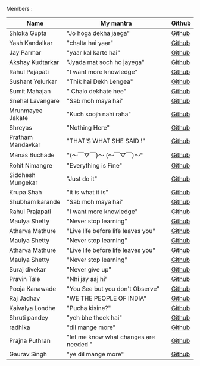Members :

| Name           | My mantra             | Github                                       |
| -------------- | --------------------- | -------------------------------------------- |
| Shloka Gupta   | "Jo hoga dekha jaega" | [Github](https://github.com/chicken-biryani) |
| Yash Kandalkar | "chalta hai yaar"     | [Github](https://github.com/YashKandalkar)   |
| Jay Parmar       | "yaar kal karte hai"                                        | [Github](https://github.com/jay-2000)               |
| Akshay Kudtarkar | "Jyada mat soch ho jayega"                                  | [Github](https://github.com/akshay1552/)            |
| Rahul Pajapati   | "I want more knowledge"                                     | [Github](https://github.com/Lee3060)                |
| Sushant Yelurkar | "Thik hai Dekh Lengea"                                      | [Github](https://github.com/SushantYelurkar)        |
|Sumit Mahajan    |" Chalo dekhate hee"    |[Github](https://github.com/sumitmahajan2001)       |
| Snehal Lavangare | "Sab moh maya hai"                                          | [Github](https://github.com/Snehal193)              |
| Mrunmayee Jakate | "Kuch soojh nahi raha"  | [Github](https://github.com/mrunmayee9601) |
| Shreyas          | "Nothing Here"                                              | [Github](https://github.com/Shrey3009)              |
| Pratham Mandavkar| "THAT'S WHAT SHE SAID !"                                    | [Github](https://github.com/PrathamOp)              |
| Manas Buchade    | "(～￣▽￣)～ (～￣▽￣)～"                                    | [Github](https://github.com/manasb15)               |
| Rohit Nimangre   | "Everything is Fine"                                        | [Github](https://github.com/rohit465)               |
| Siddhesh Mungekar| "Just do it"                                                | [Github](https://github.com/MSid01)                 |
| Krupa Shah       | "it is what it is"                                          | [Github](https://github.com/krupas23)               |
| Shubham karande  | "Sab moh maya hai"                                          | [Github](https://github.com/shubhamkarande13)       |
| Rahul Prajapati  | "I want more knowledge"                                     | [Github](https://github.com/Lee3060)                |
| Maulya Shetty    | "Never stop learning"                                       |[Github](https://github.com/maulya230) |
| Atharva Mathure   | "Live life before life leaves you"                                       |[Github](https://github.com/AtharvaMathure)|
| Maulya Shetty    | "Never stop learning"                                       |[Github](https://github.com/maulya230)  |
| Atharva Mathure   | "Live life before life leaves you"                                       |[Github](https://github.com/AtharvaMathure)|
| Maulya Shetty    | "Never stop learning"                                       |[Github](https://github.com/maulya230)               |
|Suraj divekar     | "Never give up"                                             |[Github](https://github.com/surajdivekar17)          |
|Pravin Tale  | "Nhi jay aaj hi"                                       |[Github](https://github.com/PravinTale)               |
| Pooja Kanawade   | "You See but you don't Observe"                             |[Github](https://github.com/PoojaKanawade)           |
| Raj Jadhav    | "WE THE PEOPLE OF INDIA"                                       |[Github](https://github.com/FrozenSamurai)               |
| Kaivalya Londhe   | "Pucha kisine?"                                       |[Github](https://github.com/KaivalyaLondhe)               |
| Shruti pandey    | "yeh bhe theek hai"                                       |[Github](https://github.com/Shrutipandey10)               |
| radhika          | "dil mange more"                                             |[Github](https://github.com/Radhikachandugade)       |
| Prajna Puthran   | "let me know what changes are needed "                                       |[Github](https://github.com/prajnaputhran772/)               |
| Gaurav Singh     | "ye dil mange more"                                       |[Github](https://github.com/GauravSingh8)               |
